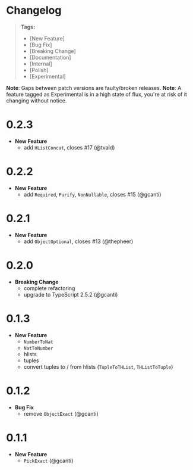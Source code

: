 # Changelog

> **Tags:**
>
> * [New Feature]
> * [Bug Fix]
> * [Breaking Change]
> * [Documentation]
> * [Internal]
> * [Polish]
> * [Experimental]

**Note**: Gaps between patch versions are faulty/broken releases. **Note**: A feature tagged as Experimental is in a
high state of flux, you're at risk of it changing without notice.

# 0.2.3

* **New Feature**
  * add `HListConcat`, closes #17 (@tvald)

# 0.2.2

* **New Feature**
  * add `Required`, `Purify`, `NonNullable`, closes #15 (@gcanti)

# 0.2.1

* **New Feature**
  * add `ObjectOptional`, closes #13 (@thepheer)

# 0.2.0

* **Breaking Change**
  * complete refactoring
  * upgrade to TypeScript 2.5.2 (@gcanti)

# 0.1.3

* **New Feature**
  * `NumberToNat`
  * `NatToNumber`
  * hlists
  * tuples
  * convert tuples to / from hlists (`TupleToTHList`, `THListToTuple`)

# 0.1.2

* **Bug Fix**
  * remove `ObjectExact` (@gcanti)

# 0.1.1

* **New Feature**
  * `PickExact` (@gcanti)
